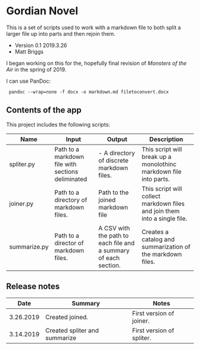 # Gordian Novel

This is a set of scripts used to work with a markdown file to both split a larger file up into parts and then rejoin them.

- Version 0.1 2019.3.26  
- Matt Briggs

I began working on this for the, hopefully final revision of _Monsters of the Air_ in the spring of 2019.

I can use PanDoc:

```command-line  
 pandoc --wrap=none -f docx -o markdown.md filetoconvert.docx
```

## Contents of the app

This project includes the following scripts:

| Name | Input | Output | Description |
| --- | --- | --- | --- |
| spliter.py | Path to a markdown file with sections deliminated | - A directory of discrete markdown files.<br>  | This script will break up a monolothinc markdown file into parts. |
| joiner.py | Path to a directory of markdown files. | Path to the joined markdown file | This script will collect markdown files and join them into a single file. |
| summarize.py | Path to a director of markdown files. | A CSV with the path to each file and a summary of each section. | Creates a catalog and summarization of the markdown files. | 

## Release notes

| Date | Summary | Notes |
| ---  | ---     |  --   |
| 3.26.2019 | Created joined.  | First version of joiner. |
| 3.14.2019 | Created spliter and summarize | First version of spliter. |
